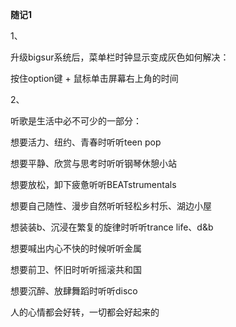 **随记1**

1、

升级bigsur系统后，菜单栏时钟显示变成灰色如何解决：

按住option键 + 鼠标单击屏幕右上角的时间

2、

听歌是生活中必不可少的一部分：

想要活力、纽约、青春时听听teen pop

想要平静、欣赏与思考时听听钢琴休憩小站

想要放松，卸下疲惫听听BEATstrumentals

想要自己随性、漫步自然听听轻松乡村乐、湖边小屋

想装装b、沉浸在繁复的旋律时听听trance life、d&b

想要喊出内心不快的时候听听金属

想要前卫、怀旧时听听摇滚共和国

想要沉醉、放肆舞蹈时听听disco

人的心情都会好转，一切都会好起来的